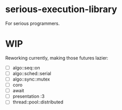 # serious-execution-library
For serious programmers.

# WIP

Reworking currently, making those futures lazier:
- [ ] algo::seq::on
- [ ] algo::sched::serial
- [ ] algo::sync::mutex
- [ ] coro
- [ ] await
- [ ] presentation :3
- [ ] thread::pool::distributed
